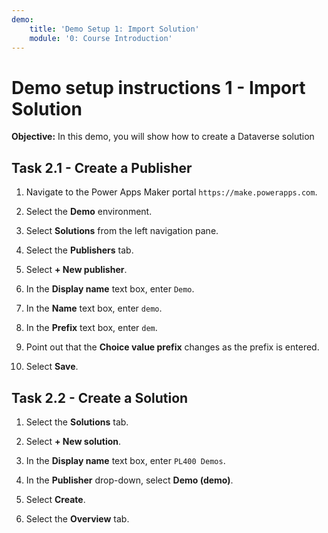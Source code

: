 ```yaml
---
demo:
    title: 'Demo Setup 1: Import Solution'
    module: '0: Course Introduction'
---
```


# Demo setup instructions 1 - Import Solution

**Objective:** In this demo, you will show how to create a Dataverse solution

## Task 2.1 - Create a Publisher

1. Navigate to the Power Apps Maker portal `https://make.powerapps.com`.

1. Select the **Demo** environment.
1. Select **Solutions** from the left navigation pane.
1. Select the **Publishers** tab.
1. Select **+ New publisher**.
1. In the **Display name** text box, enter `Demo`.
1. In the **Name** text box, enter `demo`.
1. In the **Prefix** text box, enter `dem`.
1. Point out that the **Choice value prefix** changes as the prefix is entered.
1. Select **Save**.

## Task 2.2 - Create a Solution

1. Select the **Solutions** tab.

1. Select **+ New solution**.
1. In the **Display name** text box, enter `PL400 Demos`.
1. In the **Publisher** drop-down, select **Demo (demo)**.
1. Select **Create**.
1. Select the **Overview** tab.
